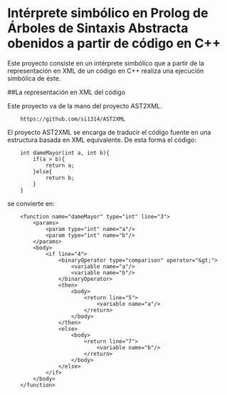 Intérprete simbólico en Prolog de Árboles de Sintaxis Abstracta obenidos a partir de código en C++
===

Este proyecto consiste en un intérprete simbólico que a partir de la representación en XML de un código en C++ realiza una ejecución simbólica de éste.

##La representación en XML del código

Este proyecto va de la mano del proyecto AST2XML.

		https://github.com/si1314/AST2XML

El proyecto AST2XML se encarga de traducir el código fuente en una estructura basada en XML equivalente. De esta forma el código:

		int dameMayor(int a, int b){
			if(a > b){
				return a;
			}else{
				return b;
			}
		}

se convierte en:

		<function name="dameMayor" type="int" line="3">
		    <params>
		        <param type="int" name="a"/>
		        <param type="int" name="b"/>
		    </params>
		    <body>
		        <if line="4">
		            <binaryOperator type="comparison" operator="&gt;">
		                <variable name="a"/>
		                <variable name="b"/>
		            </binaryOperator>
		            <then>
		                <body>
		                    <return line="5">
		                        <variable name="a"/>
		                    </return>
		                </body>
		            </then>
		            <else>
		                <body>
		                    <return line="7">
		                        <variable name="b"/>
		                    </return>
		                </body>
		            </else>
		        </if>
		    </body>
		</function>

